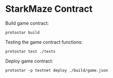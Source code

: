 # StarkMaze Contract

Build game contract:
```
protostar build
````

Testing the game contract functions:
```
protostar test ./tests
````

Deploy game contract:
```
protostar -p testnet deploy ./build/game.json
````

